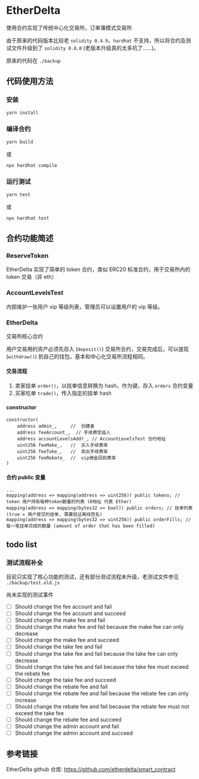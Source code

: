 # EtherDelta

使用合约实现了传统中心化交易所，订单簿模式交易所

由于原来的代码版本比较老 `solidity 0.4.9`，`hardhat` 不支持，所以将合约及测试文件升级到了 `solidity 0.8.0` (老版本升级真的太多坑了……)。

原来的代码在 `./backup`

## 代码使用方法

### 安装

```sh
yarn install
```

### 编译合约

```sh
yarn build
```

或

```sh
npx hardhat compile
```

### 运行测试

```sh
yarn test
```

或

```sh
npx hardhat test
```

## 合约功能简述

### ReserveToken

EtherDelta 实现了简单的 token 合约，类似 ERC20 标准合约，用于交易所内的 token 交易（非 eth）

### AccountLevelsTest

内部维护一张用户 vip 等级列表，管理员可以设置用户的 vip 等级。

### EtherDelta

交易所核心合约

用户交易用的资产必须先存入 (`deposit()`) 交易所合约，交易完成后，可以提现 (`withdraw()`) 到自己的钱包，基本和中心化交易所流程相同。

#### 交易流程

1. 卖家挂单 `order()`，以挂单信息转换为 hash，作为键，存入 `orders` 合约变量
2. 买家吃单 `trade()`，传入指定的挂单 hash

#### constructor

```solidity
constructor(
    address admin_,     //  创建者
    address feeAccount_,  // 手续费受益人
    address accountLevelsAddr_, // AccountLevelsTest 合约地址
    uint256 feeMake_,   //  买入手续费率
    uint256 feeTake_,   //  卖出手续费率
    uint256 feeRebate_  //  vip佣金回扣费率
)
```

#### 合约 public 变量

```solidity
...
mapping(address => mapping(address => uint256)) public tokens; // token 用户持有每种token数量的列表 (0地址 代表 Ether)
mapping(address => mapping(bytes32 => bool)) public orders; // 挂单列表 (true = 用户提交的挂单, 需要验证离线签名)
mapping(address => mapping(bytes32 => uint256)) public orderFills; // 每一笔挂单完成的数量 (amount of order that has been filled)
```

## todo list

### 测试流程补全

目前只实现了核心功能的测试，还有部分测试流程未升级，老测试文件参见 `./backup/test.old.js`

尚未实现的测试事件

- [ ] Should change the fee account and fail
- [ ] Should change the fee account and succeed
- [ ] Should change the make fee and fail
- [ ] Should change the make fee and fail because the make fee can only decrease
- [ ] Should change the make fee and succeed
- [ ] Should change the take fee and fail
- [ ] Should change the take fee and fail because the take fee can only decrease
- [ ] Should change the take fee and fail because the take fee must exceed the rebate fee
- [ ] Should change the take fee and succeed
- [ ] Should change the rebate fee and fail
- [ ] Should change the rebate fee and fail because the rebate fee can only increase
- [ ] Should change the rebate fee and fail because the rebate fee must not exceed the take fee
- [ ] Should change the rebate fee and succeed
- [ ] Should change the admin account and fail
- [ ] Should change the admin account and succeed

## 参考链接

EtherDelta github 仓库: https://github.com/etherdelta/smart_contract

